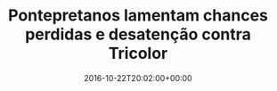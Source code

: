 ---
layout: post
title: "Pontepretanos lamentam chances perdidas e desatenção contra Tricolor "
date: 2016-10-22T20:02:00+00:00
external_link: "http://globoesporte.globo.com/sp/campinas-e-regiao/futebol/times/ponte-preta/noticia/2016/10/pontepretanos-lamentam-chances-perdidas-e-desatencao-contra-tricolor.html"
categories: news globo.com
---